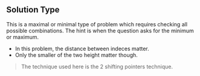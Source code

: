 
## Solution Type

This is a maximal or minimal type of problem which requires checking all possible combinations. The hint is when the question asks for the minimum or maximum. 

- In this problem, the distance between indeces matter.
- Only the smaller of the two height matter though.

> The technique used here is the 2 shifting pointers technique.
